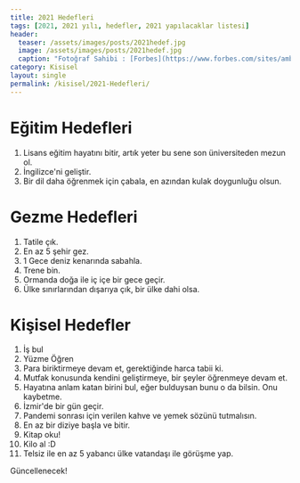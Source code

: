```yaml
---
title: 2021 Hedefleri
tags: [2021, 2021 yılı, hedefler, 2021 yapılacaklar listesi]
header:
  teaser: /assets/images/posts/2021hedef.jpg
  image: /assets/images/posts/2021hedef.jpg
  caption: "Fotoğraf Sahibi : [Forbes](https://www.forbes.com/sites/amberjohnson-jimludema/2020/01/03/new-years-resolution-book-list/)"
category: Kisisel
layout: single
permalink: /kisisel/2021-Hedefleri/
---
```


# Eğitim Hedefleri

1. Lisans eğitim hayatını bitir, artık yeter bu sene son üniversiteden mezun ol.
2. İngilizce'ni geliştir.
3. Bir dil daha öğrenmek için çabala, en azından kulak doygunluğu olsun.

# Gezme Hedefleri

1. Tatile çık.
2. En az 5 şehir gez.
3. 1 Gece deniz kenarında sabahla.
4. Trene bin.
5. Ormanda doğa ile iç içe bir gece geçir.
6. Ülke sınırlarından dışarıya çık, bir ülke dahi olsa.

# Kişisel Hedefler

1. İş bul
2. Yüzme Öğren
3. Para biriktirmeye devam et, gerektiğinde harca tabii ki.
4. Mutfak konusunda kendini geliştirmeye, bir şeyler öğrenmeye devam et.
5. Hayatına anlam katan birini bul, eğer bulduysan bunu o da bilsin. Onu kaybetme.
6. İzmir'de bir gün geçir.
7. Pandemi sonrası için verilen kahve ve yemek sözünü tutmalısın.
8. En az bir diziye başla ve bitir.
9. Kitap oku!
11. Kilo al :D
12. Telsiz ile en az 5 yabancı ülke vatandaşı ile görüşme yap.

Güncellenecek!
